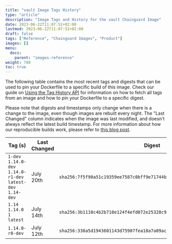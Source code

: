 ```yaml
---
title: "vault Image Tags History"
type: "article"
description: "Image Tags and History for the vault Chainguard Image"
date: 2023-06-22T11:07:52+02:00
lastmod: 2023-06-22T11:07:52+02:00
draft: false
tags: ["Reference", "Chainguard Images", "Product"]
images: []
menu:
  docs:
    parent: "images-reference"
weight: 700
toc: true
---
```


The following table contains the most recent tags and digests that can be used to pin your Dockerfile to a specific build of this image. Check our guide on [Using the Tag History API](/chainguard/chainguard-images/using-the-tag-history-api/) for information on how to fetch all tags from an image and how to pin your Dockerfile to a specific digest.

Please note that digests and timestamps only change when there is a change to the image, even though images are rebuilt every night. The "Last Changed" column indicates when the image was last modified, and doesn't always reflect the latest build timestamp. For more information about how our reproducible builds work, please refer to [this blog post](https://www.chainguard.dev/unchained/reproducing-chainguards-reproducible-image-builds).

| Tag (s)                                                       | Last Changed | Digest                                                                    |
|---------------------------------------------------------------|--------------|---------------------------------------------------------------------------|
|  `1-dev` `1.14.0-dev` `1.14.0-r1-dev` `latest-dev` `1.14-dev` | July 20th    | `sha256:7f5f90a51c19359ee7587c0bff9e71744b2f7ee6239a4bcd1d849624e092488e` |
|  `1.14` `1.14.0` `1` `latest`                                 | July 14th    | `sha256:3b1110c4b2b710e124f4efd072e25328c991c1000496d769eb7e9356b867d94b` |
|  `1.14.0-r0-dev`                                              | July 12th    | `sha256:338a5d1943601143d75907fea18a7a09acb643d12db6154544958a7a1b29f387` |
